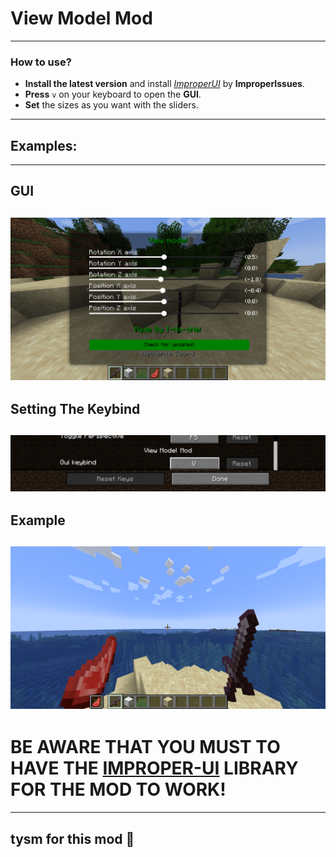 # View Model Mod
-----------------
### How to use?
- **Install the latest version** and install [*ImproperUI*](https://github.com/ItziSpyder/ImproperUI/releases) by **ImproperIssues**.
- **Press** `v` on your keyboard to open the **GUI**.
- **Set** the sizes as you want with the sliders.
--------------------
## Examples:
-------
## GUI
![its 2 am and i want to sleep](assets/gui.png)
----------
## Setting The Keybind
![frfr](assets/keybind.png)
--------------------
## Example
![hmmm](assets/example.png)
-----------------
# BE AWARE THAT YOU MUST TO HAVE THE [**IMPROPER-UI**](https://github.com/ItziSpyder/ImproperUI/releases) LIBRARY FOR THE MOD TO WORK!
------------------
## tysm for this mod 🙏
